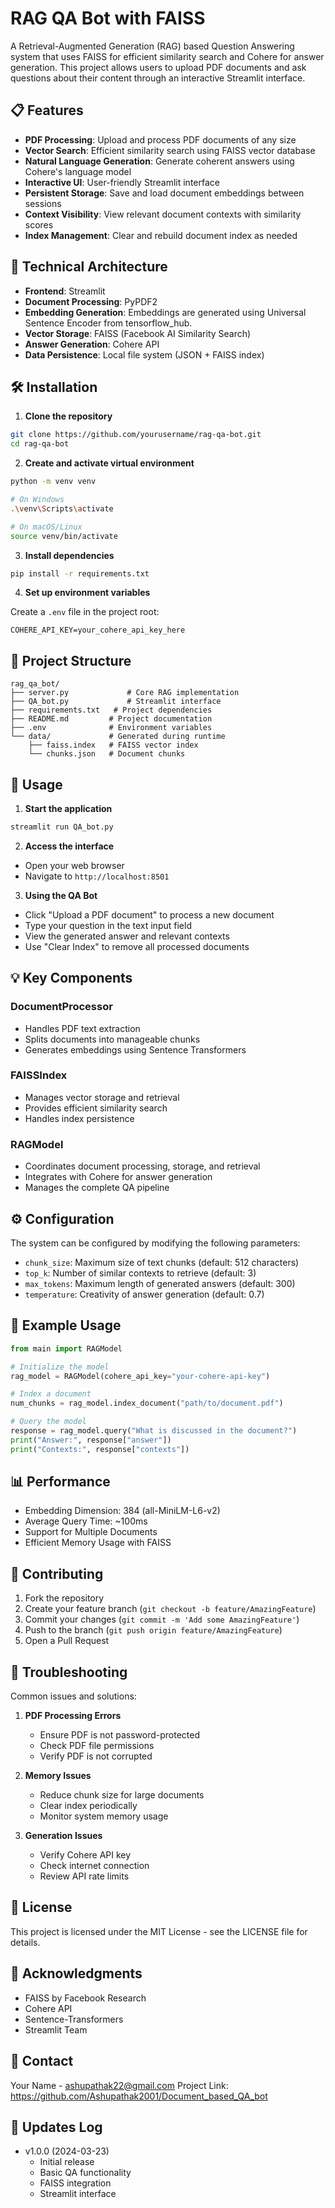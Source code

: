 # RAG QA Bot with FAISS

A Retrieval-Augmented Generation (RAG) based Question Answering system that uses FAISS for efficient similarity search and Cohere for answer generation. This project allows users to upload PDF documents and ask questions about their content through an interactive Streamlit interface.

## 📋 Features

- **PDF Processing**: Upload and process PDF documents of any size
- **Vector Search**: Efficient similarity search using FAISS vector database
- **Natural Language Generation**: Generate coherent answers using Cohere's language model
- **Interactive UI**: User-friendly Streamlit interface
- **Persistent Storage**: Save and load document embeddings between sessions
- **Context Visibility**: View relevant document contexts with similarity scores
- **Index Management**: Clear and rebuild document index as needed

## 🔧 Technical Architecture

- **Frontend**: Streamlit
- **Document Processing**: PyPDF2
- **Embedding Generation**: Embeddings are generated using Universal Sentence Encoder from tensorflow_hub.
- **Vector Storage**: FAISS (Facebook AI Similarity Search)
- **Answer Generation**: Cohere API
- **Data Persistence**: Local file system (JSON + FAISS index)

## 🛠️ Installation

1. **Clone the repository**
```bash
git clone https://github.com/yourusername/rag-qa-bot.git
cd rag-qa-bot
```

2. **Create and activate virtual environment**
```bash
python -m venv venv

# On Windows
.\venv\Scripts\activate

# On macOS/Linux
source venv/bin/activate
```

3. **Install dependencies**
```bash
pip install -r requirements.txt
```

4. **Set up environment variables**

Create a `.env` file in the project root:
```env
COHERE_API_KEY=your_cohere_api_key_here
```

## 📄 Project Structure
```
rag_qa_bot/
├── server.py             # Core RAG implementation
├── QA_bot.py             # Streamlit interface
├── requirements.txt   # Project dependencies
├── README.md         # Project documentation
├── .env              # Environment variables
└── data/             # Generated during runtime
    ├── faiss.index   # FAISS vector index
    └── chunks.json   # Document chunks
```

## 🚀 Usage

1. **Start the application**
```bash
streamlit run QA_bot.py
```

2. **Access the interface**
- Open your web browser
- Navigate to `http://localhost:8501`

3. **Using the QA Bot**
- Click "Upload a PDF document" to process a new document
- Type your question in the text input field
- View the generated answer and relevant contexts
- Use "Clear Index" to remove all processed documents

## 💡 Key Components

### DocumentProcessor
- Handles PDF text extraction
- Splits documents into manageable chunks
- Generates embeddings using Sentence Transformers

### FAISSIndex
- Manages vector storage and retrieval
- Provides efficient similarity search
- Handles index persistence

### RAGModel
- Coordinates document processing, storage, and retrieval
- Integrates with Cohere for answer generation
- Manages the complete QA pipeline

## ⚙️ Configuration

The system can be configured by modifying the following parameters:

- `chunk_size`: Maximum size of text chunks (default: 512 characters)
- `top_k`: Number of similar contexts to retrieve (default: 3)
- `max_tokens`: Maximum length of generated answers (default: 300)
- `temperature`: Creativity of answer generation (default: 0.7)

## 🌟 Example Usage

```python
from main import RAGModel

# Initialize the model
rag_model = RAGModel(cohere_api_key="your-cohere-api-key")

# Index a document
num_chunks = rag_model.index_document("path/to/document.pdf")

# Query the model
response = rag_model.query("What is discussed in the document?")
print("Answer:", response["answer"])
print("Contexts:", response["contexts"])
```

## 📊 Performance

- Embedding Dimension: 384 (all-MiniLM-L6-v2)
- Average Query Time: ~100ms
- Support for Multiple Documents
- Efficient Memory Usage with FAISS

## 🤝 Contributing

1. Fork the repository
2. Create your feature branch (`git checkout -b feature/AmazingFeature`)
3. Commit your changes (`git commit -m 'Add some AmazingFeature'`)
4. Push to the branch (`git push origin feature/AmazingFeature`)
5. Open a Pull Request

## 🚨 Troubleshooting

Common issues and solutions:

1. **PDF Processing Errors**
   - Ensure PDF is not password-protected
   - Check PDF file permissions
   - Verify PDF is not corrupted

2. **Memory Issues**
   - Reduce chunk size for large documents
   - Clear index periodically
   - Monitor system memory usage

3. **Generation Issues**
   - Verify Cohere API key
   - Check internet connection
   - Review API rate limits

## 📝 License

This project is licensed under the MIT License - see the LICENSE file for details.

## 🙏 Acknowledgments

- FAISS by Facebook Research
- Cohere API
- Sentence-Transformers
- Streamlit Team

## 📧 Contact

Your Name - ashupathak22@gmail.com
Project Link: https://github.com/Ashupathak2001/Document_based_QA_bot

## 🔄 Updates Log

- v1.0.0 (2024-03-23)
  - Initial release
  - Basic QA functionality
  - FAISS integration
  - Streamlit interface
